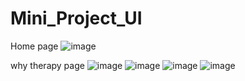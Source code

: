 # Mini_Project_UI
Home page
![image](https://user-images.githubusercontent.com/88648906/137642563-912b5f93-e7f8-47c0-bb88-c2eabece44e3.png)

why therapy page 
![image](https://user-images.githubusercontent.com/88648906/137642583-ca16504d-3341-410f-b861-0ab3a9882cc4.png)
![image](https://user-images.githubusercontent.com/88648906/137642590-335288d4-e204-4dff-8037-5476bc6ae898.png)
![image](https://user-images.githubusercontent.com/88648906/137642593-4e746e10-442a-455a-b182-d1e1ace5c2e5.png)
![image](https://user-images.githubusercontent.com/88648906/137642599-c9f0a2c6-cfc7-45e1-af9c-49ff8dd7ec18.png)
